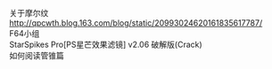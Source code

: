 关于摩尔纹  http://qpcwth.blog.163.com/blog/static/20993024620161835617787/    
F64小组   
StarSpikes Pro[PS星芒效果滤镜] v2.06 破解版(Crack)     
如何阅读管锥篇
